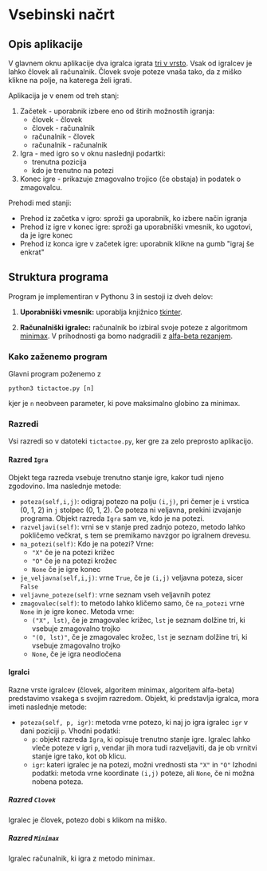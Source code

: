 # Vsebinski načrt

## Opis aplikacije

V glavnem oknu aplikacije dva igralca igrata [tri v vrsto](https://en.wikipedia.org/wiki/Tic-tac-toe). Vsak od igralcev je lahko človek ali računalnik. Človek svoje poteze vnaša tako, da z miško klikne na polje, na katerega želi igrati.

Aplikacija je v enem od treh stanj:

1. Začetek - uporabnik izbere eno od štirih možnostih igranja:
   * človek - človek
   * človek - računalnik
   * računalnik - človek
   * računalnik - računalnik
2. Igra - med igro so v oknu naslednji podartki:
   * trenutna pozicija
   * kdo je trenutno na potezi
3. Konec igre - prikazuje zmagovalno trojico (če obstaja) in podatek o zmagovalcu.

Prehodi med stanji:

* Prehod iz začetka v igro: sproži ga uporabnik, ko izbere način igranja
* Prehod iz igre v konec igre: sproži ga uporabniški vmesnik, ko ugotovi, da je igre konec
* Prehod iz konca igre v začetek igre: uporabnik klikne na gumb "igraj še enkrat"

## Struktura programa

Program je implementiran v Pythonu 3 in sestoji iz dveh delov:

1. **Uporabniški vmesnik:** uporablja knjižnico [tkinter](http://infohost.nmt.edu/tcc/help/pubs/tkinter/web/index.html).

2. **Računalniški igralec:** računalnik bo izbiral svoje poteze z algoritmom [minimax](https://en.wikipedia.org/wiki/Minimax). V prihodnosti ga bomo nadgradili z [alfa-beta rezanjem](https://en.wikipedia.org/wiki/Alpha–beta_pruning).

### Kako zaženemo program

Glavni program poženemo z

    python3 tictactoe.py [n]

kjer je `n` neobveen parameter, ki pove maksimalno globino za minimax.

### Razredi

Vsi razredi so v datoteki `tictactoe.py`, ker gre za zelo preprosto aplikacijo.

#### Razred `Igra`

Objekt tega razreda vsebuje trenutno stanje igre, kakor tudi njeno zgodovino. Ima
naslednje metode:

* `poteza(self,i,j)`: odigraj potezo na polju `(i,j)`, pri čemer je `i` vrstica (0, 1, 2) in `j` stolpec (0, 1, 2). Če poteza ni veljavna, prekini izvajanje programa. Objekt razreda `Igra` sam ve, kdo je na potezi.
* `razveljavi(self)`: vrni se v stanje pred zadnjo potezo, metodo lahko pokličemo večkrat, s tem se premikamo navzgor po igralnem drevesu.
* `na_potezi(self)`: Kdo je na potezi? Vrne:
    * `"X"` če je na potezi križec
    * `"O"` če je na potezi krožec
    * `None` če je igre konec
* `je_veljavna(self,i,j)`: vrne `True`, če je `(i,j)` veljavna poteza, sicer `False`
* `veljavne_poteze(self)`: vrne seznam vseh veljavnih potez
* `zmagovalec(self)`: to metodo lahko kličemo samo, če `na_potezi` vrne `None` in je igre konec. Metoda vrne:
    * `("X", lst)`, če je zmagovalec križec, `lst` je seznam dolžine tri, ki vsebuje zmagovalno trojko
    * `"(O, lst)"`, če je zmagovalec krožec, `lst` je seznam dolžine tri, ki vsebuje zmagovalno trojko
    * `None`, če je igra neodločena

#### Igralci

Razne vrste igralcev (človek, algoritem minimax, algoritem alfa-beta) predstavimo vsakega
s svojim razredom. Objekt, ki predstavlja igralca, mora imeti naslednje metode:

* `poteza(self, p, igr)`: metoda vrne potezo, ki naj jo igra igralec `igr` v dani poziciji `p`. Vhodni podatki:
    * `p`: objekt razreda `Igra`, ki opisuje trenutno stanje igre. Igralec lahko vleče poteze v igri `p`, vendar jih mora tudi razveljaviti, da je ob vrnitvi stanje igre tako, kot ob klicu.
    * `igr`: kateri igralec je na potezi, možni vrednosti sta `"X"` in `"O"`
  Izhodni podatki: metoda vrne koordinate `(i,j)` poteze, ali `None`, če ni možna nobena poteza.

##### Razred `Clovek`

Igralec je človek, potezo dobi s klikom na miško.

##### Razred `Minimax`

Igralec računalnik, ki igra z metodo minimax.

